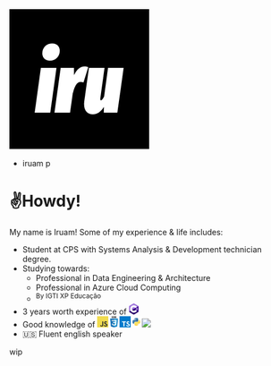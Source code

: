 <picture float="left">
 <source media="(prefers-color-scheme: dark)" srcset="https://raw.githubusercontent.com/iruamfx/iruamfx/main/iru.gif">
 <source media="(prefers-color-scheme: light)" srcset="https://raw.githubusercontent.com/iruamfx/iruamfx/main/iru.gif">
 <img alt="YOUR-ALT-TEXT" src="https://raw.githubusercontent.com/iruamfx/iruamfx/main/iru.gif">
</picture>

* iruam p

# ✌️Howdy!

My name is Iruam! Some of my experience & life includes:
* Student at CPS with Systems Analysis & Development technician degree.
* Studying towards:
  - Professional in Data Engineering & Architecture
  - Professional in Azure Cloud Computing
  - <sup>By IGTI XP Educação</sup>
* 3 years worth experience of <code><img height="20" src="https://raw.githubusercontent.com/iruamfx/iruamfx/main/c-sharp-c-icon-1822x2048-wuf3ijab.png"></code>
* Good knowledge of <code><img height="20" src="https://raw.githubusercontent.com/github/explore/80688e429a7d4ef2fca1e82350fe8e3517d3494d/topics/javascript/javascript.png"></code><code><img height="20" src="https://raw.githubusercontent.com/github/explore/80688e429a7d4ef2fca1e82350fe8e3517d3494d/topics/css/css.png"></code><code><img height="20" src="https://raw.githubusercontent.com/github/explore/80688e429a7d4ef2fca1e82350fe8e3517d3494d/topics/typescript/typescript.png"></code><code><img height="20" src="https://raw.githubusercontent.com/github/explore/80688e429a7d4ef2fca1e82350fe8e3517d3494d/topics/python/python.png"></code><code><img height="20" src="https://upload.wikimedia.org/wikipedia/commons/thumb/6/6a/Godot_icon.svg/600px-Godot_icon.svg.png"></code>
* 🇺🇸 Fluent english speaker

wip
